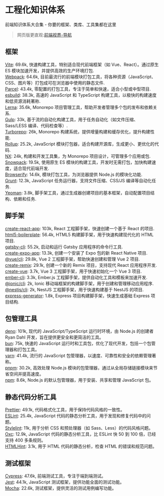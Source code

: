 # 工程化知识体系
前端知识体系大合集 - 你要的框架、类库、工具集都在这里

> 网页版更直观:[前端视界-导航](https://www.fe-vision.cn/nav)

## 框架
[Vite](https://github.com/vitejs/vite): 69.6k, 快速构建工具，特别适合现代前端框架（如 Vue、React）。通过原生 ES 模块加速开发，并提供高效的生产环境打包.      
[Webpack](https://github.com/webpack/webpack): 64.6k, 目前最流行的前端模块打包工具，将各种资源（JavaScript、CSS、图片等）打包成可在浏览器中使用的静态文件.       
[Parcel](https://github.com/parcel-bundler/parcel): 43.4k, 零配置的打包工具，专注于简单和快速，适合小型或中型项目.       
[esbuild](https://github.com/evanw/esbuild): 38.3k, 高速的 JavaScript 和 TypeScript 构建工具，以极快的构建速度和低资源消耗著称.       
[Lerna](https://github.com/lerna/lerna): 35.6k, Monorepo 项目管理工具，帮助开发者管理多个包的发布和依赖关系.       
[Gulp](https://github.com/gulpjs/gulp): 33k, 基于流的自动化构建工具，用于任务自动化（如文件压缩、Sass/LESS 编译、代码检查等）.       
[Turborepo](https://github.com/vercel/turborepo): 26k, Monorepo 构建系统，提供增量构建和缓存优化，提升构建性能.       
[Rollup](https://github.com/rollup/rollup): 25.2k, JavaScript 模块打包器，适合构建开源库，生成更小、更优化的代码.       
[NX](https://github.com/nrwl/nx): 24k, 构建和开发工具集，为 Monorepo 项目设计，可管理多个应用或包.       
[Snowpack](https://github.com/FredKSchott/snowpack): 19.5k, 使用原生 ES 模块的构建工具，开发时无需打包，加快构建速度，适合现代前端开发.       
[Browserify](https://github.com/browserify/browserify): 14.6k, 模块打包工具，为浏览器提供 Node.js 的模块化功能.       
[Grunt](https://github.com/gruntjs/grunt): 12.3k, JavaScript 任务运行器，支持文件压缩、CSS/JS 编译等自动化任务.       
[Yeoman](https://github.com/yeoman/yo): 3.8k, 脚手架工具，通过生成器创建项目的基本框架，自动配置项目结构、依赖和任务.     

## 脚手架
[create-react-app](https://github.com/facebook/create-react-app): 103k, React 工程脚手架，快速创建一个基于 React 的项目.       
[html5-boilerplate](https://github.com/h5bp/html5-boilerplate): 56.4k, HTML5 构建脚手架，用于快速构建现代化的 HTML 项目.        
[gatsby-cli](https://github.com/gatsbyjs/gatsby/tree/master/packages/gatsby-cli): 55.2k, 启动和运行 Gatsby 应用程序的命令行工具.        
[create-expo-app](https://github.com/expo/create-react-native-app): 13.3k, 创建一个安装了 Expo 包的新 React Native 项目.        
[@vue/cli](https://github.com/vuejs/vue-cli): 29.8k, Vue 2 工程脚手架，帮助快速创建和管理 Vue 2 项目.        
[create-remix](https://github.com/remix-run/remix/tree/main/packages/create-remix): 29.1k, 创建一个新的 Remix 项目，支持现代 React 应用程序开发.        
[create-vue](https://github.com/vuejs/create-vue): 3.7k, Vue 3 工程脚手架，用于快速初始化一个 Vue 3 项目.        
[ember-cli](https://github.com/ember-cli/ember-cli): 3.3k, Ember.js 工程脚手架，提供自动化工具和模板来加速开发.        
[@ionic/cli](https://github.com/ionic-team/ionic-cli): 2k, Ionic 移动端框架的构建脚手架，用于创建和管理移动应用程序.        
[@nestjs/cli](https://github.com/nestjs/nest-cli): 2k, NestJS 工程脚手架，用于快速构建基于 NestJS 的项目.        
[express-generator](https://github.com/expressjs/generator): 1.8k, Express 项目构建脚手架，快速生成基础 Express 项目结构.

## 包管理工具
[deno](https://github.com/denoland/deno): 101k, 现代的 JavaScript/TypeScript 运行时环境，由 Node.js 的创建者 Ryan Dahl 开发，旨在提供更安全和更简洁的工具。      
[bun](https://github.com/oven-sh/bun): 75k, 快速的 JavaScript 运行时和工具包，优化了现代开发，包括一个包管理器和打包工具。      
[yarn](https://github.com/yarnpkg/yarn): 41.4k, 流行的 JavaScript 包管理器，以速度、可靠性和安全的依赖管理著称。      
[pnpm](https://github.com/pnpm/pnpm): 30.2k, 高效处理 Node.js 模块的包管理器，通过从全局存储链接模块来节省空间并提高速度。      
[npm](https://github.com/npm/cli): 8.6k, Node.js 的默认包管理器，用于安装、共享和管理 JavaScript 包。    

## 静态代码分析工具
[Prettier](https://github.com/prettier/prettier): 49.1k, 代码格式化工具，用于保持代码风格的一致性。       
[ESLint](https://github.com/eslint/eslint): 25.4k, JavaScript 代码的静态分析工具，用于发现和修复代码中的问题。        
[Stylelint](https://github.com/stylelint/stylelint): 11k, 用于分析 CSS 和预处理器（如 Sass、Less）的代码风格问题。        
[Oxc](https://github.com/oxc-project/oxc): 12.9k, JavaScript 代码的静态分析工具，比 ESLint 快 50 到 100 倍，已经支持 400 多条规则。        
[HTMLHint](https://github.com/htmlhint/HTMLHint): 3.1k, 用于 HTML 代码的静态分析，检查 HTML 的错误和规范问题。

## 测试框架  
[Cypress](https://github.com/cypress-io/cypress): 47.6k, 前端测试工具，专注于端到端测试。        
[Jest](https://github.com/jestjs/jest): 44.1k, JavaScript 测试框架，提供功能全面的测试功能。        
[Mocha](https://github.com/mochajs/mocha): 22.6k, 测试框架，提供灵活的测试用例编写功能。
